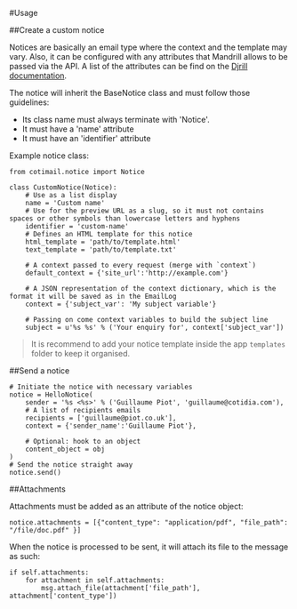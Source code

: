 #Usage

##Create a custom notice

Notices are basically an email type where the context and the template may vary. Also, it can be configured with any attributes that Mandrill allows to be passed via the API. A list of the attributes can be find on the [Djrill documentation](https://djrill.readthedocs.org/en/master/usage/sending_mail.html#mandrill-specific-options).

The notice will inherit the BaseNotice class and must follow those guidelines:

- Its class name must always terminate with 'Notice'.
- It must have a 'name' attribute
- It must have an  'identifier' attribute

Example notice class:

	from cotimail.notice import Notice

	class CustomNotice(Notice):
		# Use as a list display
		name = 'Custom name' 
		# Use for the preview URL as a slug, so it must not contains spaces or other symbols than lowercase letters and hyphens
		identifier = 'custom-name' 
		# Defines an HTML template for this notice
		html_template = 'path/to/template.html'
		text_template = 'path/to/template.txt'

		# A context passed to every request (merge with `context`)
		default_context = {'site_url':'http://example.com'}
		
		# A JSON representation of the context dictionary, which is the format it will be saved as in the EmailLog
		context = {'subject_var': 'My subject variable'}
		
		# Passing on come context variables to build the subject line 
		subject = u'%s %s' % ('Your enquiry for', context['subject_var'])
	
> It is recommend to add your notice template inside the app `templates` folder to keep it organised.

##Send a notice

	# Initiate the notice with necessary variables
	notice = HelloNotice(
		sender = '%s <%s>' % ('Guillaume Piot', 'guillaume@cotidia.com'),
		# A list of recipients emails
		recipients = ['guillaume@piot.co.uk'],
		context = {'sender_name':'Guillaume Piot'},
		
		# Optional: hook to an object
		content_object = obj
	)
	# Send the notice straight away
	notice.send()

##Attachments

Attachments must be added as an attribute of the notice object:

	notice.attachments = [{"content_type": "application/pdf", "file_path": "/file/doc.pdf" }]

When the notice is processed to be sent, it will attach its file to the message as such:

	if self.attachments:
		for attachment in self.attachments:
			msg.attach_file(attachment['file_path'], attachment['content_type'])

